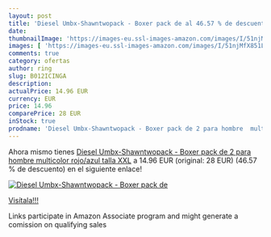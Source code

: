 ```yaml
---
layout: post
title: 'Diesel Umbx-Shawntwopack - Boxer pack de al 46.57 % de descuento'
date: 
thumbnailImage: 'https://images-eu.ssl-images-amazon.com/images/I/51njMfX851L._SL200_.jpg'
images: [ 'https://images-eu.ssl-images-amazon.com/images/I/51njMfX851L._SL200_.jpg' ]
comments: true
category: ofertas
author: ring
slug: B012ICINGA
description:
actualPrice: 14.96 EUR
currency: EUR
price: 14.96
comparePrice: 28 EUR
inStock: true
prodname: 'Diesel Umbx-Shawntwopack - Boxer pack de 2 para hombre  multicolor  rojo/azul   talla XXL'
---
```


Ahora mismo tienes [Diesel Umbx-Shawntwopack - Boxer pack de 2 para hombre  multicolor  rojo/azul   talla XXL](https://www.amazon.es/dp/B012ICINGA/?tag=tolees-21) a 14.96 EUR (original: 28 EUR) (46.57 %  de descuento) en el siguiente enlace!

[![Diesel Umbx-Shawntwopack - Boxer pack de](https://images-eu.ssl-images-amazon.com/images/I/51njMfX851L._SL200_.jpg)](https://www.amazon.es/dp/B012ICINGA/?tag=tolees-21)

[Visítala!!!](https://www.amazon.es/dp/B012ICINGA/?tag=tolees-21)

Links participate in Amazon Associate program and might generate a comission on qualifying sales
